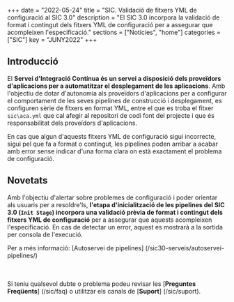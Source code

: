 +++
date        = "2022-05-24"
title       = "SIC. Validació de fitxers YML de configuració al SIC 3.0"
description = "El SIC 3.0 incorpora la validació de format i contingut dels fitxers YML de configuració per a assegurar que acompleixen l'especificació."
sections    = ["Notícies", "home"]
categories  = ["SIC"]
key         = "JUNY2022"
+++

## Introducció

El **Servei d'Integració Contínua és un servei a disposició dels proveïdors d'aplicacions per a automatitzar el desplegament
de les aplicacions**. Amb l'objectiu de dotar d'autonomia als proveïdors d'aplicacions per a configurar el comportament de
les seves pipelines de construcció i desplegament, es configuren sèrie de fitxers en format YML, entre el que es troba el fitxer
`sic\aca.yml` que cal afegir al repositori de codi font del projecte i que és responsabilitat dels proveïdors d'aplicacions.

En cas que algun d'aquests fitxers YML de configuració sigui incorrecte, sigui pel que fa a format o contingut, les
pipelines poden arribar a acabar amb error sense indicar d'una forma clara on està exactament el problema de configuració.

## Novetats

Amb l'objectiu d'alertar sobre problemes de configuració i poder orientar als usuaris per a resoldre'ls, **l'etapa d'inicialització
de les pipelines del SIC 3.0 (`Init Stage`) incorpora una validació prèvia de format i contingut dels fitxers YML de configuració**
per a assegurar que aquests acompleixen l'especificació. En cas de detectar un error, aquest es mostrarà a la sortida per
consola de l'execució.

Per a més informació: [Autoservei de pipelines] (/sic30-serveis/autoservei-pipelines/)

<br/><br/>
Si teniu qualsevol dubte o problema podeu revisar les [**Preguntes Freqüents**] (/sic/faq) o utilitzar els canals de [**Suport**] (/sic/suport).